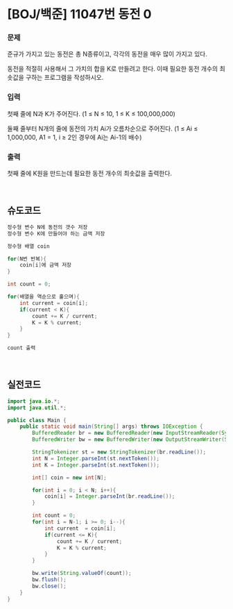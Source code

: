 # [BOJ/백준] 11047번 동전 0

### 문제

준규가 가지고 있는 동전은 총 N종류이고, 각각의 동전을 매우 많이 가지고 있다.

동전을 적절히 사용해서 그 가치의 합을 K로 만들려고 한다. 이때 필요한 동전 개수의 최솟값을 구하는 프로그램을 작성하시오.

### 입력

첫째 줄에 N과 K가 주어진다. (1 ≤ N ≤ 10, 1 ≤ K ≤ 100,000,000)

둘째 줄부터 N개의 줄에 동전의 가치 Ai가 오름차순으로 주어진다. (1 ≤ Ai ≤ 1,000,000, A1 = 1, i ≥ 2인 경우에 Ai는 Ai-1의 배수)

### 출력

첫째 줄에 K원을 만드는데 필요한 동전 개수의 최솟값을 출력한다.

<br/>

## 슈도코드

```java
정수형 변수 N에 동전의 갯수 저장
정수형 변수 K에 만들어야 하는 금액 저장

정수형 배열 coin

for(N번 반복){
	coin[i]에 금액 저장
}

int count = 0;

for(배열을 역순으로 훑으며){
	int current = coin[i];
	if(current < K){
		count += K / current;
		K = K % current;
	}
}

count 출력
```

<br/>

## 실전코드

```java
import java.io.*;
import java.util.*;

public class Main {
    public static void main(String[] args) throws IOException {
        BufferedReader br = new BufferedReader(new InputStreamReader(System.in));
        BufferedWriter bw = new BufferedWriter(new OutputStreamWriter(System.out));

        StringTokenizer st = new StringTokenizer(br.readLine());
        int N = Integer.parseInt(st.nextToken());
        int K = Integer.parseInt(st.nextToken());

        int[] coin = new int[N];

        for(int i = 0; i < N; i++){
            coin[i] = Integer.parseInt(br.readLine());
        }

        int count = 0;
        for(int i = N-1; i >= 0; i--){
            int current  = coin[i];
            if(current <= K){
                count += K / current;
                K = K % current;
            }
        }

        bw.write(String.valueOf(count));
        bw.flush();
        bw.close();
    }
}
```
